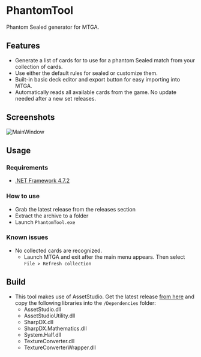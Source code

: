 # PhantomTool

Phantom Sealed generator for MTGA.

## Features

* Generate a list of cards for to use for a phantom Sealed match from your collection of cards.
* Use either the default rules for sealed or customize them.
* Built-in basic deck editor and export button for easy importing into MTGA.
* Automatically reads all available cards from the game. No update needed after a new set releases.

## Screenshots

![MainWindow](https://share.nekusoul.de/git/phantomtool/main.png)

## Usage

### Requirements

* [.NET Framework 4.7.2](https://dotnet.microsoft.com/download/dotnet-framework-runtime)

### How to use

* Grab the latest release from the releases section
* Extract the archive to a folder
* Launch `PhantomTool.exe`

### Known issues

* No collected cards are recognized.
  * Launch MTGA and exit after the main menu appears. Then select `File > Refresh collection`

## Build

* This tool makes use of AssetStudio. Get the latest release [from here](https://github.com/Perfare/AssetStudio) and copy the following libraries into the `/Dependencies` folder:
  * AssetStudio.dll
  * AssetStudioUtility.dll
  * SharpDX.dll
  * SharpDX.Mathematics.dll
  * System.Half.dll
  * TextureConverter.dll
  * TextureConverterWrapper.dll
